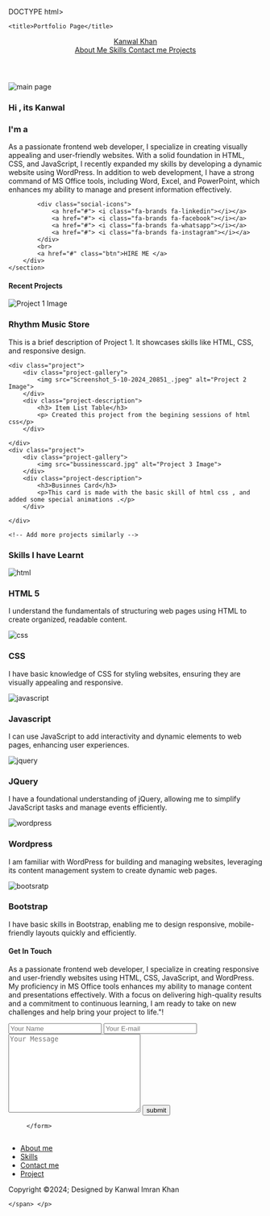 DOCTYPE html>
<html lang="en">
<head>
    <meta charset="UTF-8">
    <meta name="viewport" content="width=device-width, initial-scale=1.0">
    <link rel="stylesheet" href="https://cdnjs.cloudflare.com/ajax/libs/font-awesome/6.0.0-beta3/css/all.min.css">
<link rel="stylesheet" href="style.css">

    <title>Portfolio Page</title>
    

</head>
<body>
    <header>
        <a href="#" class="logo"> Kanwal Khan</a>
        <nav>
            <a href="#about" class="active"> About Me </a>
            <a href="#skills" class="active"> Skills </a>
            <a href="#contact" class="active"> Contact me </a>
            <a href="#projects" class="active"> Projects</a>
        </nav>
    </header>
    <section id="about">
    <section class="home">
        <div class="home-img">
            <img src="girl avatar.jpg" alt="main page">
        </div>
        <div class="home-content">
            <h1>
                Hi , its <span>Kanwal </span>
            </h1>
            <h3 class="typing-text">
                I'm a <span></span>
            </h3>
            <p>As a passionate frontend web developer, I specialize in creating visually appealing and user-friendly websites.
                 With a solid foundation in HTML, CSS, and JavaScript, I recently expanded my skills by developing a dynamic
                  website using WordPress. In addition to web development, I have a strong command of MS Office tools, including Word, Excel, 
                and PowerPoint, which enhances my ability to manage and present information effectively.</p>
                
            <div class="social-icons">
                <a href="#"> <i class="fa-brands fa-linkedin"></i></a>
                <a href="#"> <i class="fa-brands fa-facebook"></i></a>
                <a href="#"> <i class="fa-brands fa-whatsapp"></i></a>
                <a href="#"> <i class="fa-brands fa-instagram"></i></a>
            </div>
            <br>
            <a href="#" class="btn">HIRE ME </a>
        </div>
    </section>
</section>
<section id="projects">
<section class="projects-section">
    <h1>  Recent  <span class="pr"> Projects</span></h1>
    <div class="project">
        <div class="project-gallery">
            <img src="project 1.PNG" alt="Project 1 Image">
        </div>
        <div class="project-description">
            <h3>Rhythm Music Store</h3>
            <p>This is a brief description of Project 1. It showcases skills like HTML, CSS, and responsive design.</p>
        </div>
    </div>

    <div class="project">
        <div class="project-gallery">
            <img src="Screenshot_5-10-2024_20851_.jpeg" alt="Project 2 Image">
        </div>
        <div class="project-description">
            <h3> Item List Table</h3>
            <p> Created this project from the begining sessions of html css</p>
        </div>

    </div>
    <div class="project">
        <div class="project-gallery">
            <img src="bussinesscard.jpg" alt="Project 3 Image">
        </div>
        <div class="project-description">
            <h3>Businnes Card</h3>
            <p>This card is made with the basic skill of html css , and added some special animations .</p>
        </div>

    </div>
</div>
</section>
        
    

    <!-- Add more projects similarly -->
</section>



<section id="skills">
<div class="inner">
    <div class="header">
        <h1> Skills I have Learnt </h1>
    </div>
    <div class="container">
        <div class="skill-box">
            <div class="skill-title">
                <div class="img">
                    <img src="html.png" alt="html" class="skill-icon">
                </div>
                <h3>HTML 5</h3>
            </div>
            <p>I understand the fundamentals of structuring web pages using HTML to create organized, readable content.</p>
        </div>
        <div class="skill-box">
            <div class="skill-title">
                <div class="img">
                    <img src="css.png" alt="css" class="skill-icon">
                </div>
                <h3>CSS</h3>
            </div>
            <p>I have basic knowledge of CSS for styling websites, ensuring they are visually appealing and responsive.</p>
        </div>
        <div class="skill-box">
            <div class="skill-title">
                <div class="img">
                    <img src="javascript.jpg" alt="javascript"  class="skill-icon">
                </div>
                <h3>Javascript</h3>
            </div>
            <p>I can use JavaScript to add interactivity and dynamic elements to web pages, enhancing user experiences.</p>
        </div>
        <div class="skill-box">
            <div class="skill-title">
                <div class="img">
                    <img src="jquery.png" alt="jquery" class="skill-icon">
                </div>
                <h3>JQuery</h3>
            </div>
            <p>I have a foundational understanding of jQuery, allowing me to simplify JavaScript tasks and manage events efficiently.</p>
        </div>
        <div class="skill-box">
            <div class="skill-title">
                <div class="img">
                    <img src="WORDPRESS.JPG" alt="wordpress" class="skill-icon">
                </div>
                <h3>Wordpress</h3>
            </div>
            <p>I am familiar with WordPress for building and managing websites, leveraging its content management system to create dynamic web pages.</p>
        </div>
        <div class="skill-box">
            <div class="skill-title">
                <div class="img">
                    <img src="bpptstrap.svg" alt="bootsratp" class="skill-icon">
                </div>
                <h3>Bootstrap</h3>
            </div>
            <p>I have basic skills in Bootstrap, enabling me to design responsive, mobile-friendly layouts quickly and efficiently.</p>
        </div>
    </div>
</div>



</section>
<section id="contact">
    <section class="contact">
   <div class="contact-form">
    <h1>
        Get In <span class="contact-span">Touch</span> 
    </h1>
    <p>As a passionate frontend web developer, I specialize in creating responsive and
         user-friendly websites using HTML, CSS, JavaScript, and WordPress. My proficiency in MS Office tools enhances my 
         ability to manage content and presentations effectively. With a focus on delivering high-quality results and a commitment to continuous learning,
         I am ready to take on new challenges and help bring your project to life."!</p>
         <form action="">
            <input type="text" placeholder="Your Name" required>
            <input type="email" name="email" id="email " placeholder="Your E-mail" required>
            
<textarea name="" id="" cols="30" rows="10" placeholder="Your Message" required></textarea>
<input type="submit" name="" id="" value="submit" class="btn">

         </form>
   </div>
   <div class="contact_img">
    <img src="about me pic.png" alt="">
   </div>
</section>
</section></section>
<footer>
<div class="footer-container">
    <div class="social-icon">
        <a href="#"> <i class="fa-brands fa-linkedin"></i></a>
        <a href="#"> <i class="fa-brands fa-facebook"></i></a>
        <a href="#"> <i class="fa-brands fa-whatsapp"></i></a>
        <a href="#"> <i class="fa-brands fa-instagram"></i></a>
    </div>
    <div class="footernav">
        <ul>
        <li><a href="#about"> About me</a></li>
        <li><a href="#skills"> Skills</a></li>
        <li><a href="#contact"> Contact me</a></li>
        <li><a href=""> Project</a></li></ul>
    </div>
   
</div>
</footer>
<div class="footerbottom">
    <p>Copyright &COPY;2024; Designed by <span class="designer"> Kanwal Imran Khan

    </span> </p>
</div>

</body>
</html> 
